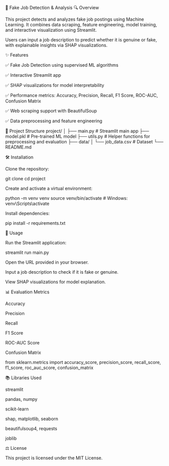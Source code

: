 🚨 Fake Job Detection & Analysis
🔍 Overview

This project detects and analyzes fake job postings using Machine Learning.
It combines data scraping, feature engineering, model training, and interactive visualization using Streamlit.

Users can input a job description to predict whether it is genuine or fake, with explainable insights via SHAP visualizations.

✨ Features

✅ Fake Job Detection using supervised ML algorithms

✅ Interactive Streamlit app

✅ SHAP visualizations for model interpretability

✅ Performance metrics: Accuracy, Precision, Recall, F1 Score, ROC-AUC, Confusion Matrix

✅ Web scraping support with BeautifulSoup

✅ Data preprocessing and feature engineering


📂 Project Structure
project/
│
├── main.py                # Streamlit main app
├── model.pkl              # Pre-trained ML model
├── utils.py               # Helper functions for preprocessing and evaluation
├── data/
│   └── job_data.csv       # Dataset
└── README.md


🛠 Installation

Clone the repository:

git clone <repository-url>
cd project


Create and activate a virtual environment:

python -m venv venv
source venv/bin/activate      # Windows: venv\Scripts\activate


Install dependencies:

pip install -r requirements.txt


🚀 Usage

Run the Streamlit application:

streamlit run main.py


Open the URL provided in your browser.

Input a job description to check if it is fake or genuine.

View SHAP visualizations for model explanation.


📊 Evaluation Metrics

Accuracy

Precision

Recall

F1 Score

ROC-AUC Score

Confusion Matrix

from sklearn.metrics import accuracy_score, precision_score, recall_score, f1_score, roc_auc_score, confusion_matrix


📚 Libraries Used

streamlit

pandas, numpy

scikit-learn

shap, matplotlib, seaborn

beautifulsoup4, requests

joblib


⚖ License

This project is licensed under the MIT License.